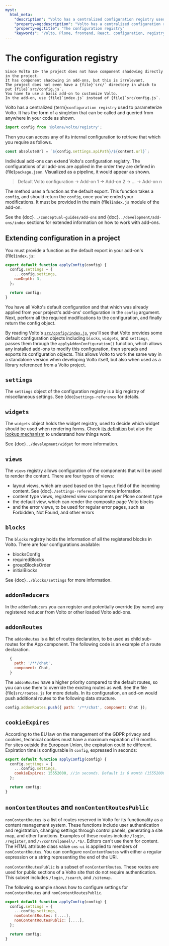 ```yaml
---
myst:
  html_meta:
    "description": "Volto has a centralized configuration registry used to parameterize Volto."
    "property=og:description": "Volto has a centralized configuration registry used to parameterize Volto."
    "property=og:title": "The configuration registry"
    "keywords": "Volto, Plone, frontend, React, configuration, registry"
---
```


# The configuration registry

```{warning}
Since Volto 18+ the project does not have component shadowing directly in the project.
It has component shadowing in add-ons, but this is irrelevant.
The project does not even have a {file}`src/` directory in which to put {file}`src/config.js`.
You have to use a basic add-on to customize Volto.
In the add-on, use {file}`index.js` instead of {file}`src/config.js`.
```

Volto has a centralized {term}`configuration registry` used to parameterize Volto.
It has the form of a singleton that can be called and queried from anywhere in your code as shown.

```js
import config from '@plone/volto/registry';
```

Then you can access any of its internal configuration to retrieve that which you require as follows.

```js
const absoluteUrl = `${config.settings.apiPath}/${content.url}`;
```

Individual add-ons can extend Volto's configuration registry.
The configurations of all add-ons are applied in the order they are defined in {file}`package.json`.
Visualized as a pipeline, it would appear as shown. 

> Default Volto configuration -> Add-on 1 -> Add-on 2 -> ... -> Add-on n

The method uses a function as the default export.
This function takes a `config`, and should return the `config`, once you've ended your modifications.
It must be provided in the main {file}`index.js` module of the add-on.

See the {doc}`../conceptual-guides/add-ons` and {doc}`../development/add-ons/index` sections for extended information on how to work with add-ons.


## Extending configuration in a project

You must provide a function as the default export in your add-on's {file}`index.js`:

```js
export default function applyConfig(config) {
  config.settings = {
    ...config.settings,
    navDepth: 3,
  };

  return config;
}
```

You have all Volto's default configuration and that which was already applied from your project's add-ons' configuration in the `config` argument.
Next, perform all the required modifications to the configuration, and finally return the config object.

By reading Volto's [`src/config/index.js`](https://github.com/plone/volto/blob/main/packages/volto/src/config/index.js), you'll see that Volto provides some default configuration objects including `blocks`, `widgets`, and `settings`, passes them through the `applyAddonConfiguration()` function, which allows any installed add-ons to modify this configuration, then spreads and exports its configuration objects.
This allows Volto to work the same way in a standalone version when developing Volto itself, but also when used as a library referenced from a Volto project.

## `settings`

The `settings` object of the configuration registry is a big registry of miscellaneous settings.
See {doc}`settings-reference` for details.

## `widgets`

The `widgets` object holds the widget registry, used to decide which widget should be used when rendering forms.
Check [its definition](https://github.com/plone/volto/blob/main/packages/volto/src/config/Widgets.jsx) but also the [lookup mechanism](https://github.com/plone/volto/blob/212026a39fd9aa0e1d6c324f967b51a3daa10b01/packages/volto/src/components/manage/Form/Field.jsx#L151) to understand how things work.

See {doc}`../development/widget` for more information.

## `views`

The `views` registry allows configuration of the components that will be used to render the content.
There are four types of views:

- layout views, which are used based on the `layout` field of the incoming content.
  See {doc}`./settings-reference` for more information.
- content type views, registered view components per Plone content type
- the default view, which can render the composite page Volto blocks
- and the error views, to be used for regular error pages, such as Forbidden, Not Found, and other errors

## `blocks`

The `blocks` registry holds the information of all the registered blocks in Volto.
There are four configurations available:

- blocksConfig
- requiredBlocks
- groupBlocksOrder
- initialBlocks

See {doc}`../blocks/settings` for more information.

## `addonReducers`

In the `addonReducers` you can register and potentially override (by name) any registered reducer from Volto or other loaded Volto add-ons.

## `addonRoutes`

The `addonRoutes` is a list of routes declaration, to be used as child sub-routes for the App component.
The following code is an example of a route declaration.

```js
  {
    path: '/**/chat',
    component: Chat,
  }
```

The `addonRoutes` have a higher priority compared to the default routes, so you can use them to override the existing routes as well.
See the file {file}`src/routes.js` for more details.
In its configuration, an add-on would push additional routes to the following data structure.

```js
config.addonRoutes.push({ path: '/**/chat', component: Chat });
```

## `cookieExpires`

According to the EU law on the management of the GDPR privacy and cookies, technical cookies must have a maximum expiration of 6 months.
For sites outside the European Union, the expiration could be different.
Expiration time is configurable in `config`, expressed in seconds:

```js
export default function applyConfig(config) {
  config.settings = {
    ...config.settings,
    cookieExpires: 15552000, //in seconds. Default is 6 month (15552000)
  };

  return config;
}
```

## `nonContentRoutes` and `nonContentRoutesPublic`

`nonContentRoutes` is a list of routes reserved in Volto for its functionality as a content management system.
These functions include user authentication and registration, changing settings through control panels, generating a site map, and other functions.
Examples of these routes include `/login`, `/register`, and `/\/controlpanel\/.*$/`.
Editors can't use them for content.
The HTML attribute class value `cms-ui` is applied to members of `nonContentRoutes`.
You can configure `nonContentRoutes` with either a regular expression or a string representing the end of the URI.

`nonContentRoutesPublic` is a subset of `nonContentRoutes`.
These routes are used for public sections of a Volto site that do not require authentication.
This subset includes `/login`, `/search`, and `/sitemap`.

The following example shows how to configure settings for `nonContentRoutes` and `nonContentRoutesPublic`.

```js
export default function applyConfig(config) {
  config.settings = {
    ...config.settings,
    nonContentRoutes: [....],
    nonContentRoutesPublic: [....],
  };

  return config;
}
```
